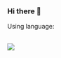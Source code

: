 ### Hi there 👋

<!--
**Spooder02/Spooder02** is a ✨ _special_ ✨ repository because its `README.md` (this file) appears on your GitHub profile.--!>

<p>Using language:<p><br>
<img src="https://img.shields.io/badge/?style=뱃지모양&logo=C%2B%2B&logoColor=#00599C">
